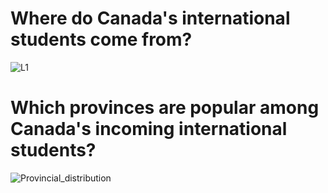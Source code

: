 # Where do Canada's international students come from? 

![L1](https://github.com/sejaldavla/Data-Visualization-Projects/assets/77356703/9eff365f-ee63-4696-946e-36e0b82773eb)


# Which provinces are popular among Canada's incoming international students? 

![Provincial_distribution](https://github.com/sejaldavla/Data-Visualization-Projects/assets/77356703/c7c6e530-87f5-4de8-a8ad-5a3d688178ba)
